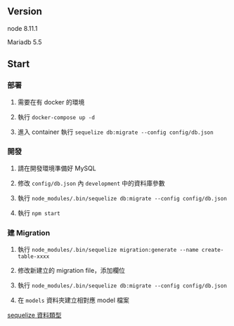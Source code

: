 ## Version

node 8.11.1

Mariadb 5.5

## Start

### 部署

1. 需要在有 docker 的環境

2. 執行 `docker-compose up -d`

3. 進入 container 執行 `sequelize db:migrate --config config/db.json`

### 開發

1. 請在開發環境準備好 MySQL

2. 修改 `config/db.json` 內 `development` 中的資料庫參數

3. 執行 `node_modules/.bin/sequelize db:migrate --config config/db.json`

4. 執行 `npm start`

### 建 Migration

1. 執行 `node_modules/.bin/sequelize migration:generate --name create-table-xxxx`

2. 修改新建立的 migration file，添加欄位

3. 執行 `node_modules/.bin/sequelize db:migrate --config config/db.json`

4. 在 `models` 資料夾建立相對應 model 檔案

[sequelize 資料類型](http://docs.sequelizejs.com/manual/tutorial/models-definition.html#data-types)

